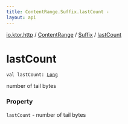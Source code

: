 ```yaml
---
title: ContentRange.Suffix.lastCount - 
layout: api
---
```


<div class='api-docs-breadcrumbs'><a href="../../index.html">io.ktor.http</a> / <a href="../index.html">ContentRange</a> / <a href="index.html">Suffix</a> / <a href="./last-count.html">lastCount</a></div>

# lastCount

<div class="signature"><code><span class="keyword">val </span><span class="identifier">lastCount</span><span class="symbol">: </span><a href="https://kotlinlang.org/api/latest/jvm/stdlib/kotlin/-long/index.html"><span class="identifier">Long</span></a></code></div>

number of tail bytes

### Property

<code>lastCount</code> - number of tail bytes